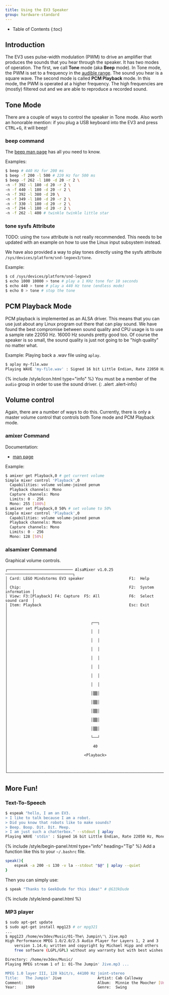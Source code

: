 ```yaml
---
title: Using the EV3 Speaker
group: hardware-standard
---
```


* Table of Contents
{:toc}


## Introduction

The EV3 uses pulse-width modulation (PWM) to drive an amplifier that produces the
sounds that you hear through the speaker. It has two modes of operation. The first,
we call **Tone** mode (aka **Beep** mode). In Tone mode, the PWM is set to a
frequency in the [audible range][1]. The sound you hear is a square wave.
The second mode is called **PCM Playback** mode. In this mode, the PWM is operated
at a higher frequency. The high frequencies are (mostly) filtered out and we are
able to reproduce a recorded sound.

[1]: https://en.wikipedia.org/wiki/Audio_frequency


## Tone Mode

There are a couple of ways to control the speaker in Tone mode. Also worth an
honorable mention: if you plug a USB keyboard into the EV3 and press
<kbd>CTRL</kbd>+<kbd>G</kbd>, it will beep!


### beep command

The [beep man page][2] has all you need to know.

[2]: https://manpages.debian.org/jessie/beep/beep.1.en.html

Examples:

```bash
$ beep # 440 Hz for 200 ms
$ beep -f 200 -l 500 # 220 Hz for 500 ms
$ beep -f 262 -l 180 -d 20 -r 2 \
-n -f 392 -l 180 -d 20 -r 2 \
-n -f 440 -l 180 -d 20 -r 2 \
-n -f 392 -l 380 -d 20 \
-n -f 349 -l 180 -d 20 -r 2 \
-n -f 330 -l 180 -d 20 -r 2 \
-n -f 294 -l 180 -d 20 -r 2 \
-n -f 262 -l 400 # twinkle twinkle little star
```


### tone sysfs Attribute

TODO: using the `tone` attribute is not really recommended. This needs to be
updated with an example on how to use the Linux input subsystem instead.

We have also provided a way to play tones directly using the sysfs attribute
`/sys/devices/platform/snd-legoev3/tone`.

Example:

```bash
$ cd /sys/devices/platform/snd-legoev3
$ echo 1000 10000 > tone # play a 1 KHz tone for 10 seconds
$ echo 440 > tone # play a 440 Hz tone (endless mode)
$ echo 0 > tone # stop the tone 
```


## PCM Playback Mode

PCM playback is implemented as an ALSA driver. This means that you can use just
about any Linux program out there that can play sound. We have found the best
compromise between sound quality and CPU usage is to use a sample rate 22050 Hz.
16000 Hz sounds pretty good too. Of course the speaker is so small, the sound
quality is just not going to be "high quality" no matter what.

Example: Playing back a .wav file using `aplay`.

```bash
$ aplay my-file.wav
Playing WAVE 'my-file.wav' : Signed 16 bit Little Endian, Rate 22050 Hz, Mono
```

{% include /style/icon.html type="info" %}
You must be a member of the `audio` group in order to use the sound driver.
{: .alert .alert-info}


## Volume control

Again, there are a number of ways to do this. Currently, there is only a master
volume control that controls both Tone mode and PCM Playback mode.

### amixer Command

Documentation:
* [man page](https://manpages.debian.org/jessie/alsa-utils/amixer.1.en.html)

Example:

```bash
$ amixer get Playback,0 # get current volume
Simple mixer control 'Playback',0
  Capabilities: volume volume-joined penum
  Playback channels: Mono
  Capture channels: Mono
  Limits: 0 - 256
  Mono: 255 [100%]
$ amixer set Playback,0 50% # set volume to 50%
Simple mixer control 'Playback',0
  Capabilities: volume volume-joined penum
  Playback channels: Mono
  Capture channels: Mono
  Limits: 0 - 256
  Mono: 128 [50%]
```

### alsamixer Command

Graphical volume controls.

```
┌───────────────────────────── AlsaMixer v1.0.25 ──────────────────────────────┐
│ Card: LEGO Mindstorms EV3 speaker                    F1:  Help               │
│ Chip:                                                F2:  System information │
│ View: F3:[Playback] F4: Capture  F5: All             F6:  Select sound card  │
│ Item: Playback                                       Esc: Exit               │
│                                                                              │
│                                     ┌──┐                                     │
│                                     │  │                                     │
│                                     │  │                                     │
│                                     │  │                                     │
│                                     │  │                                     │
│                                     │  │                                     │
│                                     │  │                                     │
│                                     │  │                                     │
│                                     │▒▒│                                     │
│                                     │▒▒│                                     │
│                                     │▒▒│                                     │
│                                     │▒▒│                                     │
│                                     │▒▒│                                     │
│                                     └──┘                                     │
│                                      40                                      │
│                                  <Playback>                                  │
│                                                                              │
└──────────────────────────────────────────────────────────────────────────────┘
```


## More Fun!

### Text-To-Speech

```bash
$ espeak "hello, I am an EV3.
> I like to talk because I am a robot.
> Did you know that robots like to make sounds?
> Beep. Boop. Dit. Dit. Meep.
> I am just such a chatterbox." --stdout | aplay
Playing WAVE 'stdin' : Signed 16 bit Little Endian, Rate 22050 Hz, Mono
```

{% include /style/begin-panel.html type="info" heading="Tip" %}
 Add a function like this to your `~/.bashrc` file.

```bash
speak(){
    espeak -a 200 -s 130 -v la --stdout "$@" | aplay --quiet
}
```

Then you can simply use:

```bash
$ speak "Thanks to GeekDude for this idea!" # @G33kDude
```
{% include /style/end-panel.html %}


### MP3 player

```bash
$ sudo apt-get update
$ sudo apt-get install mpg123 # or mpg321
...
$ mpg123 /home/ev3dev/Music/01-The\ Jumpin\'\ Jive.mp3 
High Performance MPEG 1.0/2.0/2.5 Audio Player for Layers 1, 2 and 3
	version 1.14.4; written and copyright by Michael Hipp and others
	free software (LGPL/GPL) without any warranty but with best wishes

Directory: /home/ev3dev/Music/
Playing MPEG stream 1 of 1: 01-The Jumpin' Jive.mp3 ...

MPEG 1.0 layer III, 128 kbit/s, 44100 Hz joint-stereo
Title:   The Jumpin' Jive                Artist: Cab Calloway
Comment:                                 Album:  Minnie the Moocher [Universal]
Year:    1989                            Genre:  Swing
```
